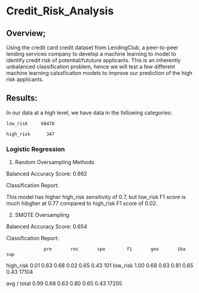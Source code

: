 # Credit_Risk_Analysis
## Overview;

Using the credit card credit dataset from LendingClub, a peer-to-peer lending services company to develop a machine learning to model to identify credit risk of potential/fututure applicants. This is an inherently unbalanced classification problem, hence we will test a few different machine learning calssfication models to improve our prediction of the high risk applicants. 

## Results:

In our data at a high level, we have data in the following categories:

    low_risk     68470 

    high_risk      347

### Logistic Regression

1. Random Oversampling Methods

Balanced Accuracy Score: 0.662

Classification Report:

This model has higher high_risk sensitivity of 0.7, but low_risk F1 score is much hibgher at 0.77 compared to high_risk F1 score of 0.02.




2. SMOTE Oversampling

Balanced Accuracy Score: 0.654

Classification Report: 

                  pre       rec       spe        f1       geo       iba       sup

  high_risk       0.01      0.63      0.68      0.02      0.65      0.43       101
   low_risk       1.00      0.68      0.63      0.81      0.65      0.43     17104

avg / total       0.99      0.68      0.63      0.80      0.65      0.43     17205




